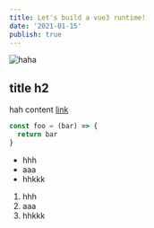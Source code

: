 ```yaml
---
title: Let's build a vue3 runtime!
date: '2021-01-15'
publish: true
---
```


![haha](https://prestonrichey.com/static/bread-8dcfaab5eb8558cf6edd9f7ede4387cf.jpg)

## title h2

hah content [link](https://github.com/ahabhgk)

```javascript
const foo = (bar) => {
  return bar
}
```
- hhh
- aaa
- hhkkk
1. hhh
2. aaa
3. hhkkk

